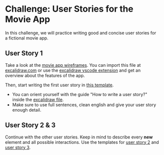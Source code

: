 # Challenge: User Stories for the Movie App

In this challenge, we will practice writing good and concise user stories for a fictional movie app.

## User Story 1

Take a look at the [movie app wireframes](./assets/user-story-workshop-start.excalidraw). You can import this file at [excalidraw.com](https://excalidraw.com) or use the [excalidraw vscode extension](https://marketplace.visualstudio.com/items?itemName=pomdtr.excalidraw-editor) and get an overview about the features of the app.

Then, start writing the first user story in [this template](./user-story-1.md).

- You can orient yourself with the guide "How to write a user story?" inside the [excalidraw file](./assets/user-story-workshop-start.excalidraw).
- Make sure to use full sentences, clean english and give your user story enough detail.

## User Story 2 & 3

Continue with the other user stories. Keep in mind to describe every **new** element and all possible interactions. Use the templates for [user story 2](./user-story-2.md) and [user story 3](./user-story-3.md).
